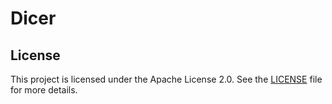 # Dicer

## License

This project is licensed under the Apache License 2.0. See the [LICENSE](LICENSE) file for more details.
